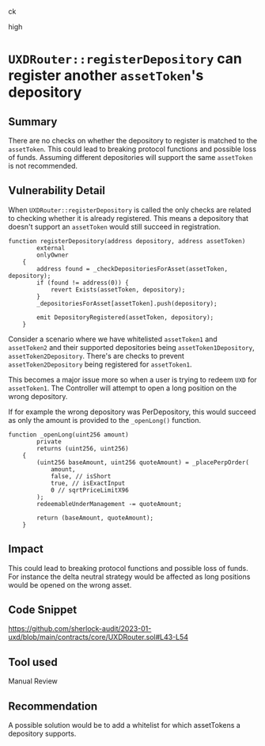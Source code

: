 ck

high

# `UXDRouter::registerDepository` can register another `assetToken`'s depository

## Summary

There are no checks on whether the depository to register is matched to the `assetToken`. This could lead to breaking protocol functions and possible loss of funds. Assuming different depositories will support the same `assetToken` is not recommended.

## Vulnerability Detail

When `UXDRouter::registerDepository` is called the only checks are related to checking whether it is already registered. This means a depository that doesn't support an `assetToken` would still succeed in registration.

```solidity
function registerDepository(address depository, address assetToken)
        external
        onlyOwner
    {
        address found = _checkDepositoriesForAsset(assetToken, depository);
        if (found != address(0)) {
            revert Exists(assetToken, depository);
        }
        _depositoriesForAsset[assetToken].push(depository);

        emit DepositoryRegistered(assetToken, depository);
    }
```

Consider a scenario where we have whitelisted `assetToken1` and  `assetToken2` and their supported depositories being `assetToken1Depository`, `assetToken2Depository`. 
There's are checks to prevent `assetToken2Depository` being registered for `assetToken1`.

This becomes a major issue more so when a user is trying to redeem  `UXD` for `assetToken1`. The Controller will attempt to  open a long position on the wrong depository. 

If for example the wrong depository was PerDepository, this would succeed as only the amount is provided to the `_openLong()` function.

```solidity
function _openLong(uint256 amount)
        private
        returns (uint256, uint256)
    {
        (uint256 baseAmount, uint256 quoteAmount) = _placePerpOrder(
            amount,
            false, // isShort
            true, // isExactInput
            0 // sqrtPriceLimitX96
        );
        redeemableUnderManagement -= quoteAmount;

        return (baseAmount, quoteAmount);
    }
```

## Impact

This could lead to breaking protocol functions and possible loss of funds. For instance the delta neutral strategy would be affected as long positions would be opened on the wrong asset.

## Code Snippet

https://github.com/sherlock-audit/2023-01-uxd/blob/main/contracts/core/UXDRouter.sol#L43-L54

## Tool used

Manual Review

## Recommendation

A possible solution would be to add a whitelist for which assetTokens a depository supports.